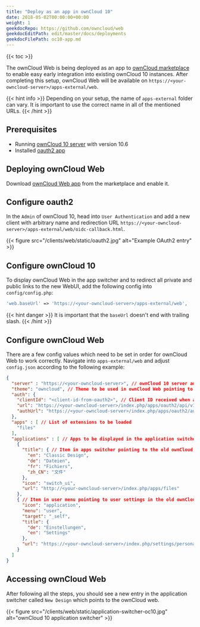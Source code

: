 ```yaml
---
title: "Deploy as an app in ownCloud 10"
date: 2018-05-02T00:00:00+00:00
weight: 1
geekdocRepo: https://github.com/owncloud/web
geekdocEditPath: edit/master/docs/deployments
geekdocFilePath: oc10-app.md
---
```


{{< toc >}}

The ownCloud Web is being deployed as an app to [ownCloud marketplace](https://market.owncloud.com) to enable easy early integration into existing ownCloud 10 instances.
After completing this setup, ownCloud Web will be available on `https://<your-owncloud-server>/apps-external/web`.

{{< hint info >}}
Depending on your setup, the name of `apps-external` folder can vary. It is important to use the correct name in all of the mentioned URLs.
{{< /hint >}}

## Prerequisites
- Running [ownCloud 10 server](https://owncloud.com/download-server/) with version 10.6
- Installed [oauth2 app](https://marketplace.owncloud.com/apps/oauth2)

## Deploying ownCloud Web
Download [ownCloud Web app](https://marketplace.owncloud.com/apps/web) from the marketplace and enable it.

## Configure oauth2
In the `Admin` of ownCloud 10, head into `User Authentication` and add a new client with arbitrary name and redirection URL `https://<your-owncloud-server>/apps-external/web/oidc-callback.html`.

{{< figure src="/clients/web/static/oauth2.jpg" alt="Example OAuth2 entry" >}}

## Configure ownCloud 10
To display ownCloud Web in the app switcher and to redirect all private and public links to the new WebUI, add the following config into `config/config.php`:

```php
'web.baseUrl' => 'https://<your-owncloud-server>/apps-external/web',
```

{{< hint danger >}}
It is important that the `baseUrl` doesn't end with trailing slash.
{{< /hint >}}

## Configure ownCloud Web
There are a few config values which need to be set in order for ownCloud Web to work correctly. Navigate into `apps-external/web` and adjust `config.json` according to the following example:

```json
{
  "server" : "https://<your-owncloud-server>", // ownCloud 10 server address
  "theme": "owncloud", // Theme to be used in ownCloud Web pointing to a json file inside of `themes` folder
  "auth": {
    "clientId": "<client-id-from-oauth2>", // Client ID received when adding ownCloud Web in the `User Authentication` section in `Admin`
    "url": "https://<your-owncloud-server>/index.php/apps/oauth2/api/v1/token",
    "authUrl": "https://<your-owncloud-server>/index.php/apps/oauth2/authorize"
  },
  "apps" : [ // List of extensions to be loaded
    "files"
  ],
  "applications" : [ // Apps to be displayed in the application switcher or in the user menu
    {
      "title": { // Item in apps switcher pointing to the old ownCloud UI
        "en": "Classic Design",
        "de": "Dateien",
        "fr": "Fichiers",
        "zh_CN": "文件"
      },
      "icon": "switch_ui",
      "url": "http://<your-owncloud-server>/index.php/apps/files"
    },
    { // Item in user menu pointing to user settings in the old ownCloud UI
      "icon": "application",
      "menu": "user",
      "target": "_self",
      "title": {
        "de": "Einstellungen",
        "en": "Settings"
      },
      "url": "https://<your-owncloud-server>/index.php/settings/personal"
    }
  ]
}
```

## Accessing ownCloud Web
After following all the steps, you should see a new entry in the application switcher called `New Design` which points to the ownCloud web.

{{< figure src="/clients/web/static/application-switcher-oc10.jpg" alt="ownCloud 10 application switcher" >}}
